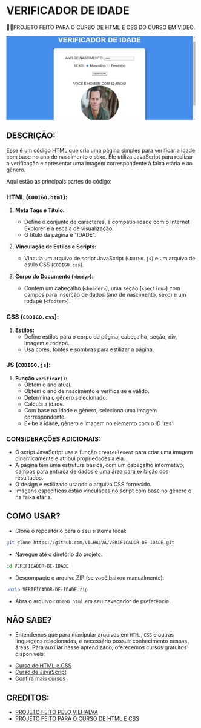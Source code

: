 # VERIFICADOR DE IDADE
👨‍🏫PROJETO FEITO PARA O CURSO DE HTML E CSS DO CURSO EM VIDEO.

<img src="FOTO.png" align="center" width="500"> <br>

## DESCRIÇÃO:
Esse é um código HTML que cria uma página simples para verificar a idade com base no ano de nascimento e sexo. Ele utiliza JavaScript para realizar a verificação e apresentar uma imagem correspondente à faixa etária e ao gênero.

Aqui estão as principais partes do código:

### HTML (`CODIGO.html`):
1. **Meta Tags e Título:**
   - Define o conjunto de caracteres, a compatibilidade com o Internet Explorer e a escala de visualização.
   - O título da página é "IDADE".

2. **Vinculação de Estilos e Scripts:**
   - Vincula um arquivo de script JavaScript (`CODIGO.js`) e um arquivo de estilo CSS (`CODIGO.css`).

3. **Corpo do Documento (`<body>`):**
   - Contém um cabeçalho (`<header>`), uma seção (`<section>`) com campos para inserção de dados (ano de nascimento, sexo) e um rodapé (`<footer>`).

### CSS (`CODIGO.css`):
1. **Estilos:**
   - Define estilos para o corpo da página, cabeçalho, seção, div, imagem e rodapé.
   - Usa cores, fontes e sombras para estilizar a página.

### JS (`CODIGO.js`):
1. **Função `verificar()`:**
   - Obtém o ano atual.
   - Obtém o ano de nascimento e verifica se é válido.
   - Determina o gênero selecionado.
   - Calcula a idade.
   - Com base na idade e gênero, seleciona uma imagem correspondente.
   - Exibe a idade, gênero e imagem no elemento com o ID 'res'.

### CONSIDERAÇÕES ADICIONAIS:
   - O script JavaScript usa a função `createElement` para criar uma imagem dinamicamente e atribui propriedades a ela.
   - A página tem uma estrutura básica, com um cabeçalho informativo, campos para entrada de dados e uma área para exibição dos resultados.
   - O design é estilizado usando o arquivo CSS fornecido.
   - Imagens específicas estão vinculadas no script com base no gênero e na faixa etária.

## COMO USAR?
* Clone o repositório para o seu sistema local:

```bash
git clone https://github.com/VILHALVA/VERIFICADOR-DE-IDADE.git
```

* Navegue até o diretório do projeto.

```bash
cd VERIFICADOR-DE-IDADE
```

* Descompacte o arquivo ZIP (se você baixou manualmente):

```bash
unzip VERIFICADOR-DE-IDADE.zip
```
* Abra o arquivo `CODIGO.html` em seu navegador de preferência.

## NÃO SABE?
- Entendemos que para manipular arquivos em `HTML`, `CSS` e outras linguagens relacionadas, é necessário possuir conhecimento nessas áreas. Para auxiliar nesse aprendizado, oferecemos cursos gratuitos disponíveis:
* [Curso de HTML e CSS](https://github.com/VILHALVA/CURSO-DE-HTML-E-CSS)
* [Curso de JavaScript](https://github.com/VILHALVA/CURSO-DE-JAVASCRIPT)
* [Confira mais cursos](https://github.com/VILHALVA?tab=repositories&q=+topic:CURSO)

## CREDITOS:
- [PROJETO FEITO PELO VILHALVA](https://github.com/VILHALVA)
- [PROJETO FEITO PARA O CURSO DE HTML E CSS](https://github.com/VILHALVA/CURSO-DE-HTML-E-CSS)
